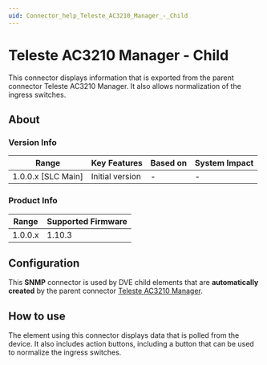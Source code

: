 ```yaml
---
uid: Connector_help_Teleste_AC3210_Manager_-_Child
---
```


# Teleste AC3210 Manager - Child

This connector displays information that is exported from the parent connector Teleste AC3210 Manager. It also allows normalization of the ingress switches.

## About

### Version Info

| Range                | Key Features     | Based on     | System Impact     |
|----------------------|------------------|--------------|-------------------|
| 1.0.0.x [SLC Main]   | Initial version  | -            | -                 |

### Product Info

| Range     | Supported Firmware     |
|-----------|------------------------|
| 1.0.0.x   | 1.10.3                 |

## Configuration

This **SNMP** connector is used by DVE child elements that are **automatically created** by the parent connector [Teleste AC3210 Manager](xref:Connector_help_Teleste_AC3210_Manager).

## How to use

The element using this connector displays data that is polled from the device. It also includes action buttons, including a button that can be used to normalize the ingress switches.
